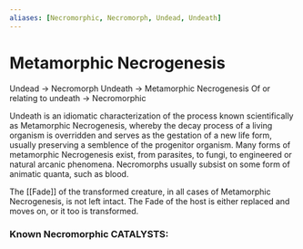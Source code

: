 ```yaml
---
aliases: [Necromorphic, Necromorph, Undead, Undeath]
---
```


# Metamorphic Necrogenesis
Undead -> Necromorph
Undeath -> Metamorphic Necrogenesis
Of or relating to undeath -> Necromorphic

Undeath is an idiomatic characterization of the process known scientifically as Metamorphic Necrogenesis, whereby the decay process of a living organism is overridden and serves as the gestation of a new life form, usually preserving a semblence of the progenitor organism. Many forms of metamorphic Necrogenesis exist, from parasites, to fungi, to engineered or natural arcanic phenomena. Necromorphs usually subsist on some form of animatic quanta, such as blood.

The [[Fade]] of the transformed creature, in all cases of Metamorphic Necrogenesis, is not left intact. The Fade of the host is either replaced and moves on, or it too is transformed.

### Known Necromorphic CATALYSTS:
